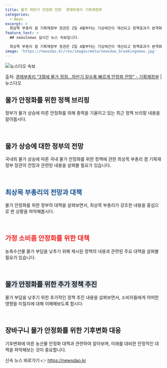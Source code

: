 ```yaml
---
title: 물가 하반기 안정화 전망  경제부총리 기획재정부
categories:
  - News
excerpt: >
  최상목 부총리 겸 기획재정부 장관은 2일 4월부터는 기상여건이 개선되고 정책효과가 본격화되면서 추가적인 특이…
feature_text: >
  ## seoulnews 실시간 뉴스 속보입니다.

  최상목 부총리 겸 기획재정부 장관은 2일 4월부터는 기상여건이 개선되고 정책효과가 본격화되면서 추가적인 특이…
image: 'https://newsdao.kr/res/images/meta/newsdao_breakingnews.jpg'
---
```


![뉴스다오 속보](https://newsdao.kr/res/images/meta/newsdao_breakingnews.jpg)

<p>출처: <a href="https://newsdao.kr/3487" rel="dofollow">경제부총리 “3월에 물가 정점…하반기 갈수록 빠르게 안정화 전망”  - 기획재정부</a> | 뉴스다오</p>

<h2 data-ke-size="size26">물가 안정화를 위한 정책 브리핑</h2>
정부가 물가 상승에 따른 안정화를 위해 총력을 기울이고 있는 최근 정책 브리핑 내용을 알아봅시다.

<p data-ke-size="size16">&nbsp;</p>

<h2 data-ke-size="size24">물가 상승에 대한 정부의 전망</h2>
국내외 물가 상승에 따른 국내 물가 안정화를 위한 정책에 관한 최상목 부총리 겸 기획재정부 장관의 전망과 관련된 내용을 살펴볼 필요가 있습니다.

<p data-ke-size="size16">&nbsp;</p>

<h2 data-ke-size="size24"><span style="color: #1a5490;">최상목 부총리의 전망과 대책</span></h2>
물가 안정화를 위한 정부의 대책을 살펴보면서, 최상목 부총리가 강조한 내용을 중심으로 현 상황을 파악해봅시다.

<p data-ke-size="size16">&nbsp;</p>

<h2 data-ke-size="size24"><b><span style="color: #ee2323;">가정 소비품 안정화를 위한 대책</span></b></h2>
농축수산물 물가 부담을 낮추기 위해 제시된 정책의 내용과 관련된 주요 대책을 살펴볼 필요가 있습니다.

<p data-ke-size="size16">&nbsp;</p>

<h2 data-ke-size="size24"><span style="background-color: #21538527;">물가 안정화를 위한 추가 정책 추진</span></h2>
물가 부담을 낮추기 위한 추가적인 정책 추진 내용을 살펴보면서, 소비자들에게 어떠한 영향을 미칠지에 대해 이해해보도록 합시다.

<p data-ke-size="size16">&nbsp;</p>

<h2 data-ke-size="size24"><b>장바구니 물가 안정화를 위한 기후변화 대응</b></h2>
기후변화에 따른 농산물 안정화 대책과 관련하여 알아보며, 미래를 대비한 안정적인 대책을 파악해보는 것이 중요합니다. 

신속 뉴스 바로가기 👉 <a href="https://newsdao.kr" rel="dofollow">https://newsdao.kr</a>


